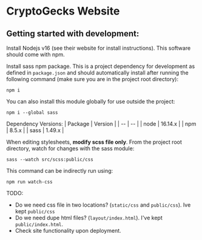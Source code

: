# CryptoGecks Website

## Getting started with development:

Install Nodejs v16 (see their website for install instructions). This software should come with npm.

Install sass npm package. This is a project dependency for development as defined in `package.json` and should automatically install after running the following command (make sure you are in the project root directory):

```
npm i
```

You can also install this module globally for use outside the project:
```
npm i --global sass
```

Dependency Versions:
| Package | Version |
| -- | -- |
| node | 16.14.x |
| npm | 8.5.x |
| sass | 1.49.x |

When editing stylesheets, **modify scss file only**. From the project root directory, watch for changes with the sass module:
```
sass --watch src/scss:public/css
```

This command can be indirectly run using:
```
npm run watch-css
```

TODO:
- Do we need css file in two locations? (`static/css` and `public/css`). Ive kept `public/css`
- Do we need dupe html files? (`layout/index.html`). I've kept `public/index.html`.
- Check site functionality upon deployment.